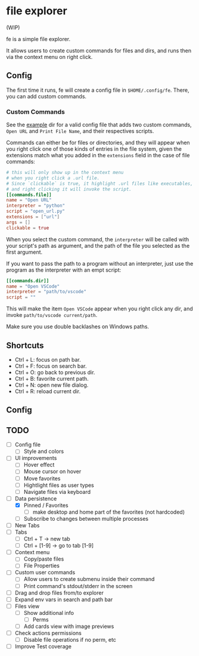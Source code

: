 # file explorer

(WIP)

fe is a simple file explorer.

It allows users to create custom commands for files and dirs, and runs then via the context menu on right click.

## Config

The first time it runs, fe will create a config file in `$HOME/.config/fe`. There, you can add custom commands.

### Custom Commands

See the [example](./example/) dir for a valid config file that adds two custom commands, `Open URL` and `Print File Name`, and their respectives scripts.

Commands can either be for files or directories, and they will appear when you right click one of those kinds of entries in the file system, given the extensions match what you added in the `extensions` field in the case of file commands:

```toml
# this will only show up in the context menu
# when you right click a .url file.
# Since `clickable` is true, it highlight .url files like executables,
# and right clicking it will invoke the script.
[[commands.file]]
name = "Open URL"
interpreter = "python"
script = "open_url.py"
extensions = ["url"]
args = []
clickable = true
```

When you select the custom command, the `interpreter` will be called with your script's path as argument, and the path of the file you selected as the first argument.

If you want to pass the path to a program without an interpreter, just use the program as the interpreter with an empt script:

```toml
[[commands.dir]]
name = "Open VSCode"
interpreter = "path/to/vscode"
script = ""
```

This will make the item `Open VSCode` appear when you right click any dir, and invoke `path/to/vscode current/path`.

Make sure you use double backlashes on Windows paths.

## Shortcuts

- Ctrl + L: focus on path bar.
- Ctrl + F: focus on search bar.
- Ctrl + O: go back to previous dir.
- Ctrl + B: favorite current path.
- Ctrl + N: open new file dialog.
- Ctrl + R: reload current dir.

## Config

## TODO

- [ ] Config file
  - [ ] Style and colors
- [ ] UI improvements
  - [ ] Hover effect
  - [ ] Mouse cursor on hover
  - [ ] Move favorites
  - [ ] Hightlight files as user types
  - [ ] Navigate files via keyboard
- [ ] Data persistence
  - [x] Pinned / Favorites
    - [ ] make desktop and home part of the favorites (not hardcoded)
  - [ ] Subscribe to changes between multiple processes
- [ ] New Tabs
- [ ] Tabs
  - [ ] Ctrl + T -> new tab
  - [ ] Ctrl + [1-9] -> go to tab [1-9]
- [ ] Context menu
  - [ ] Copy/paste files
  - [ ] File Properties
- [ ] Custom user commands
  - [ ] Allow users to create submenu inside their command
  - [ ] Print command's stdout/stderr in the screen
- [ ] Drag and drop files from/to explorer
- [ ] Expand env vars in search and path bar
- [ ] Files view
  - [ ] Show additional info
    - [ ] Perms
  - [ ] Add cards view with image previews
- [ ] Check actions permissions
  - [ ] Disable file operations if no perm, etc
- [ ] Improve Test coverage
